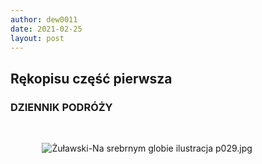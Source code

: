 ```yaml
---
author: dew0011
date: 2021-02-25
layout: post
---
```


<body>
    <div class="translate">
        <h2 title="Part 1">Rękopisu część pierwsza</h2>
        <h3 title="TRAVEL DIARY">DZIENNIK PODRÓŻY</h3>
        <br>
    </div>
     <style>
        div.translate span:hover {
            color: seagreen;
        }
        h1:hover {
            color: seagreen;
        }
        h2:hover {
            color: seagreen;
        }
        h3:hover {
            color: seagreen;
        }
        h4:hover {
            color: seagreen;
        }
        img {
            display: block;
            margin-left: auto;
            margin-right: auto;
            max-width: 80%;
            height: auto;
        }
    </style>
</body>

![Żuławski-Na srebrnym globie ilustracja p029.jpg](/assets/Żuławski-Na_srebrnym_globie_ilustracja_p029.jpg)